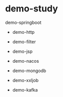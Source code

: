 # demo-study
demo-springboot
- demo-http
- demo-filter
- demo-jsp
- demo-nacos
- demo-mongodb
- demo-xxljob

- demo-kafka